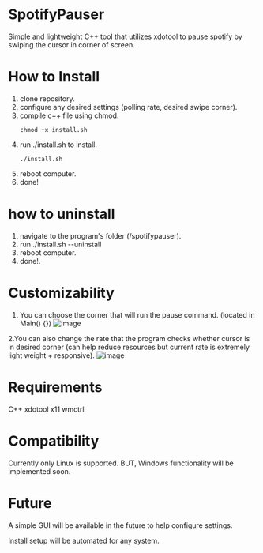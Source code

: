 # SpotifyPauser
Simple and lightweight C++ tool that utilizes xdotool to pause spotify by swiping the cursor in corner of screen.

# How to Install
1. clone repository.
2. configure any desired settings (polling rate, desired swipe corner).
3. compile c++ file using chmod.
   ```
   chmod +x install.sh
4. run ./install.sh to install.
   ```
   ./install.sh
6. reboot computer.
7. done!

# how to uninstall
1. navigate to the program's folder (/spotifypauser).
2. run ./install.sh --uninstall
3. reboot computer.
4. done!.
   
# Customizability
 1. You can choose the corner that will run the pause command. (located in Main() {}) 
   ![image](https://github.com/user-attachments/assets/773d2083-578a-4e03-bc6f-51134007a9a0)

 2.You can also change the rate that the program checks whether cursor is in desired corner (can help reduce resources but current rate is extremely light weight + responsive).
   ![image](https://github.com/user-attachments/assets/075c7d1b-c91d-4ed3-bf36-eb661120a50f)

# Requirements
C++
xdotool
x11
wmctrl

# Compatibility
Currently only Linux is supported. BUT, Windows functionality will be implemented soon.

# Future
A simple GUI will be available in the future to help configure settings.

Install setup will be automated for any system.

